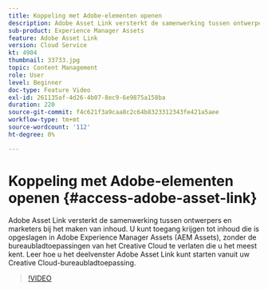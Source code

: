 ```yaml
---
title: Koppeling met Adobe-elementen openen
description: Adobe Asset Link versterkt de samenwerking tussen ontwerpers en marketers bij het maken van inhoud. U kunt toegang krijgen tot inhoud die is opgeslagen in Adobe Experience Manager Assets (AEM Assets), zonder de bureaubladtoepassingen van het Creative Cloud te verlaten die u het meest kent. Leer hoe u het deelvenster Adobe Asset Link kunt starten vanuit uw Creative Cloud-bureaubladtoepassing.
sub-product: Experience Manager Assets
feature: Adobe Asset Link
version: Cloud Service
kt: 4904
thumbnail: 33733.jpg
topic: Content Management
role: User
level: Beginner
doc-type: Feature Video
exl-id: 261135af-4d26-4b07-8ec9-6e9875a158ba
duration: 220
source-git-commit: f4c621f3a9caa8c2c64b8323312343fe421a5aee
workflow-type: tm+mt
source-wordcount: '112'
ht-degree: 0%

---
```


# Koppeling met Adobe-elementen openen {#access-adobe-asset-link}

Adobe Asset Link versterkt de samenwerking tussen ontwerpers en marketers bij het maken van inhoud. U kunt toegang krijgen tot inhoud die is opgeslagen in Adobe Experience Manager Assets (AEM Assets), zonder de bureaubladtoepassingen van het Creative Cloud te verlaten die u het meest kent. Leer hoe u het deelvenster Adobe Asset Link kunt starten vanuit uw Creative Cloud-bureaubladtoepassing.

>[!VIDEO](https://video.tv.adobe.com/v/33733?quality=12&learn=on)
